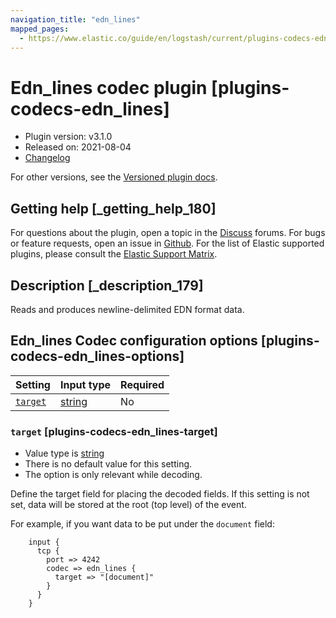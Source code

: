 ```yaml
---
navigation_title: "edn_lines"
mapped_pages:
  - https://www.elastic.co/guide/en/logstash/current/plugins-codecs-edn_lines.html
---
```


# Edn_lines codec plugin [plugins-codecs-edn_lines]

* Plugin version: v3.1.0
* Released on: 2021-08-04
* [Changelog](https://github.com/logstash-plugins/logstash-codec-edn_lines/blob/v3.1.0/CHANGELOG.md)

For other versions, see the [Versioned plugin docs](https://www.elastic.co/guide/en/logstash-versioned-plugins/current/codec-edn_lines-index.html).

## Getting help [_getting_help_180]

For questions about the plugin, open a topic in the [Discuss](http://discuss.elastic.co) forums. For bugs or feature requests, open an issue in [Github](https://github.com/logstash-plugins/logstash-codec-edn_lines). For the list of Elastic supported plugins, please consult the [Elastic Support Matrix](https://www.elastic.co/support/matrix#logstash_plugins).

## Description [_description_179]

Reads and produces newline-delimited EDN format data.

## Edn_lines Codec configuration options [plugins-codecs-edn_lines-options]

| Setting | Input type | Required |
| :- | :- | :- |
| [`target`](plugins-codecs-edn_lines.md#plugins-codecs-edn_lines-target) | [string](value-types.md#string) | No |

### `target` [plugins-codecs-edn_lines-target]

* Value type is [string](value-types.md#string)
* There is no default value for this setting.
* The option is only relevant while decoding.

Define the target field for placing the decoded fields. If this setting is not set, data will be stored at the root (top level) of the event.

For example, if you want data to be put under the `document` field:

```
    input {
      tcp {
        port => 4242
        codec => edn_lines {
          target => "[document]"
        }
      }
    }
```
